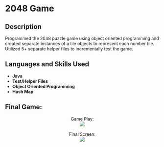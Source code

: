 <h1>2048 Game</h1>


<h2>Description</h2>
Programmed the 2048 puzzle game using object oriented programming and created separate instances of a tile objects to represent each number tile. Utilized 5+ separate helper files to incrementally test the game.

<h2>Languages and Skills Used</h2>

- <b>Java</b> 
- <b>Test/Helper Files</b>
- <b>Object Oriented Programming</b>
- <b>Hash Map</b>

<h2>Final Game:</h2>

<p align="center">
Game Play: <br/>
<img src="https://github.com/poojakmenon/2048Game/assets/145529639/1d7003b7-8566-4659-bd9a-d8534e4b49dc"/>
<br />
<br />
Final Screen:  <br/>
<img src="https://github.com/poojakmenon/2048Game/assets/145529639/6728d176-8808-44ed-b364-f7f08c912461"/>
<br />
<br />
 
</p>

<!--
 ```diff
- text in red
+ text in green
! text in orange
# text in gray
@@ text in purple (and bold)@@
```
--!>
